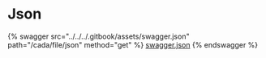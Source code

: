 # Json

{% swagger src="../../../.gitbook/assets/swagger.json" path="/cada/file/json" method="get" %}
[swagger.json](../../../.gitbook/assets/swagger.json)
{% endswagger %}
